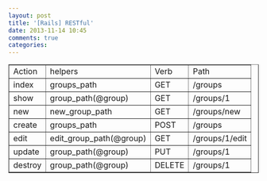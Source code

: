 ```yaml
---
layout: post
title: '[Rails] RESTful'
date: 2013-11-14 10:45
comments: true
categories: 
---
```

<table border="1">
        <tr>
            <td>Action</td>
            <td>helpers</td>
            <td>Verb</td>
            <td>Path</td>
        </tr>
        <tr>
            <td>index</td>
            <td>groups_path</td>
            <td>GET</td>
            <td>/groups</td>
        </tr>
        <tr>
            <td>show</td>
            <td>group_path(@group)</td>
            <td>GET</td>
            <td>/groups/1</td>
        </tr>
        <tr>
            <td>new</td>
            <td>new_group_path</td>
            <td>GET</td>
            <td>/groups/new</td>
        </tr>
        <tr>
            <td>create</td>
            <td>groups_path</td>
            <td>POST</td>
            <td>/groups</td>
        </tr>
        <tr>
            <td>edit</td>
            <td>edit_group_path(@group)</td>
            <td>GET</td>
            <td>/groups/1/edit</td>
        </tr>
        <tr>
            <td>update</td>
            <td>group_path(@group)</td>
            <td>PUT</td>
            <td>/groups/1</td>
        </tr>
        <tr>
            <td>destroy</td>
            <td>group_path(@group)</td>
            <td>DELETE</td>
            <td>/groups/1</td>
        </tr>
    </table>
